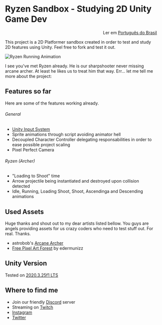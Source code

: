 # Ryzen Sandbox - Studying 2D Unity Game Dev

<p align="right">
  Ler em <a href="README.pt-br.md">Português do Brasil</a>
</p>

This project is a 2D Platformer sandbox created in order to test and study 2D features using Unity. Feel free to fork and test it out.

![Ryzen Running Animation](https://img.itch.zone/aW1hZ2UvOTA2NjA3LzUxMjExMTAuZ2lm/original/pxapC%2B.gif)

I see you've met Ryzen already. He is our sharpshooter never missing arcane archer. At least he likes us to treat him that way. Err... let me tell me more about the project:

## Features so far

Here are some of the features working already. 
###### General
- [Unity Input System](https://docs.unity3d.com/Packages/com.unity.inputsystem@1.0/manual/QuickStartGuide.html)
- Sprite animations through script avoiding animator hell
- Decoupled Character Controller delegating responsabilities in order to ease possible project scaling
- Pixel Perfect Camera

###### Ryzen (Archer)

- "Loading to Shoot" time
- Arrow projectile being instantiated and destroyed upon collision detected
- Idle, Running, Loading Shoot, Shoot, Ascendinga and Descending animations

## Used Assets
Huge thanks and shout out to my dear artists listed bellow. You guys are angels providing 
assets for us crazy coders who need to test stuff out. For real. Thanks.

- astrobob's [Arcane Archer](https://astrobob.itch.io/arcane-archer)
- [Free Pixel Art Forest](https://edermunizz.itch.io/free-pixel-art-forest) by edermunizz

## Unity Version
Tested on [2020.3.25f1 LTS](https://unity3d.com/pt/unity/whats-new/2020.3.25)

## Where to find me

- Join our friendly [Discord](https://discord.gg/uvgWxNPk) server 
- Streaming on [Twitch](https://twitch.tv/indiegabo_dev)
- [Instagram](https://instagram.com/indiegabo)
- [Twitter](https://twitter.com/indiegabo)

